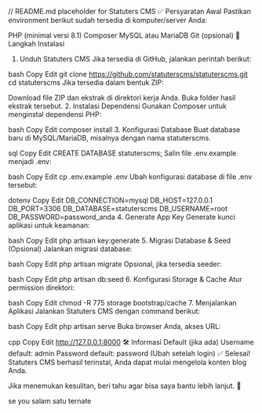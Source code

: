 // README.md placeholder for Statuters CMS
✅ Persyaratan Awal
Pastikan environment berikut sudah tersedia di komputer/server Anda:

PHP (minimal versi 8.1)
Composer
MySQL atau MariaDB
Git (opsional)
🚀 Langkah Instalasi
1. Unduh Statuters CMS
Jika tersedia di GitHub, jalankan perintah berikut:

bash
Copy
Edit
git clone https://github.com/statuterscms/statuterscms.git
cd statuterscms
Jika tersedia dalam bentuk ZIP:

Download file ZIP dan ekstrak di direktori kerja Anda.
Buka folder hasil ekstrak tersebut.
2. Instalasi Dependensi
Gunakan Composer untuk menginstal dependensi PHP:

bash
Copy
Edit
composer install
3. Konfigurasi Database
Buat database baru di MySQL/MariaDB, misalnya dengan nama statuterscms.

sql
Copy
Edit
CREATE DATABASE statuterscms;
Salin file .env.example menjadi .env:

bash
Copy
Edit
cp .env.example .env
Ubah konfigurasi database di file .env tersebut:

dotenv
Copy
Edit
DB_CONNECTION=mysql
DB_HOST=127.0.0.1
DB_PORT=3306
DB_DATABASE=statuterscms
DB_USERNAME=root
DB_PASSWORD=password_anda
4. Generate App Key
Generate kunci aplikasi untuk keamanan:

bash
Copy
Edit
php artisan key:generate
5. Migrasi Database & Seed (Opsional)
Jalankan migrasi database:

bash
Copy
Edit
php artisan migrate
Opsional, jika tersedia seeder:

bash
Copy
Edit
php artisan db:seed
6. Konfigurasi Storage & Cache
Atur permission direktori:

bash
Copy
Edit
chmod -R 775 storage bootstrap/cache
7. Menjalankan Aplikasi
Jalankan Statuters CMS dengan command berikut:

bash
Copy
Edit
php artisan serve
Buka browser Anda, akses URL:

cpp
Copy
Edit
http://127.0.0.1:8000
🛠️ Informasi Default (jika ada)
Username default: admin
Password default: password (Ubah setelah login)
✅ Selesai!
Statuters CMS berhasil terinstal, Anda dapat mulai mengelola konten blog Anda.

Jika menemukan kesulitan, beri tahu agar bisa saya bantu lebih lanjut. 🚀

se you salam satu ternate
